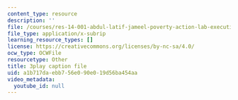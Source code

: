 ```yaml
---
content_type: resource
description: ''
file: /courses/res-14-001-abdul-latif-jameel-poverty-action-lab-executive-training-evaluating-social-programs-2009-spring-2009/a1b717daebb756e090e019d56ba454aa_Hz1S82W8F04.vtt
file_type: application/x-subrip
learning_resource_types: []
license: https://creativecommons.org/licenses/by-nc-sa/4.0/
ocw_type: OCWFile
resourcetype: Other
title: 3play caption file
uid: a1b717da-ebb7-56e0-90e0-19d56ba454aa
video_metadata:
  youtube_id: null
---
```

